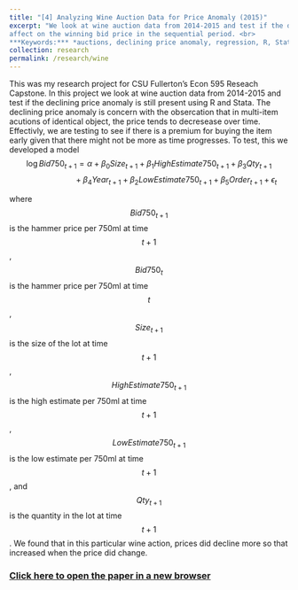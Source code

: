 ```yaml
---
title: "[4] Analyzing Wine Auction Data for Price Anomaly (2015)"
excerpt: "We look at wine auction data from 2014-2015 and test if the declining price anomaly is still present. We will investigate what factors have an
affect on the winning bid price in the sequential period. <br>
***Keywords:*** *auctions, declining price anomaly, regression, R, Stata, economics, data analysis, graduate*" #add this to add an image inside the "" <br/><img src='R001_padic/500x300.png'>
collection: research
permalink: /research/wine
---
```


This was my research project for CSU Fullerton’s Econ 595 Reseach Capstone. In this project we look at wine auction data from 2014-2015 and test if the declining price anomaly is still present using R and Stata. The declining price anomaly is concern with the obsercation that in multi-item acutions of identical object, the price tends to decresease over time. Effectivly, we are testing to see if there is a premium for buying the item early given that there might not be more as time progresses. To test, this we developed a model 
$$\log{Bid750}_{t+1}=\alpha+\beta_0{Size}_{t+1}+\beta_1{High Estimate750}_{t+1}+\beta_3 Qty_{t+1}$$
$$\qquad\qquad\qquad+\beta_4 Year_{t+1}+\beta_2{Low Estimate750}_{t+1}+\beta_5 Order_{t+1}+\epsilon_t$$

where $$Bid750_{t+1}$$ is the hammer price per 750ml at time $$t+1$$, $$Bid750_{t}$$ is the hammer price per 750ml at time $$t$$, $$Size_{t+1}$$ is the size of the lot at time $$t+1$$, $$High Estimate750_{t+1}$$ is the high estimate per 750ml at time $$t+1$$, $$Low Estimate750_{t+1}$$ is the low estimate per 750ml at time $$t+1$$, and $$Qty_{t+1}$$ is the quantity in the lot at time $$t+1$$. We found that in this particular wine action, prices did decline more so that increased when the price did change. 

### [Click here to open the paper in a new browser](R004_wine/Econ_595_Project.pdf)
<object data="R004_wine/Econ_595_Project.pdf#view=fitH" width="1000" height="1000" type='application/pdf'></object>
